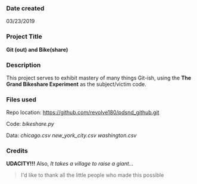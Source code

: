 ### Date created
03/23/2019

### Project Title
**Git (out) and Bike(share)**

### Description
This project serves to exhibit mastery of many things Git-ish, using the **The Grand Bikeshare Experiment** as the subject/victim code.

### Files used
Repo location: https://github.com/revolve180/pdsnd_github.git

Code:
*bikeshare.py*

Data:
*chicago.csv*
*new_york_city.csv*
*washington.csv*

### Credits
**UDACITY!!!**
Also, *It takes a village to raise a giant...*
> I'd like to thank all the little people who made this possible
